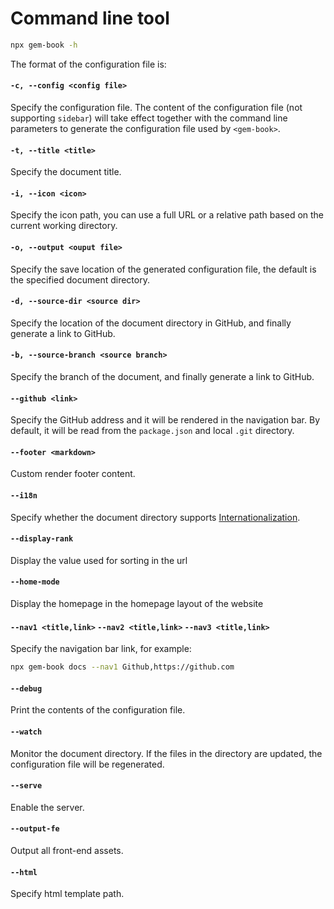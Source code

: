 # Command line tool

```bash
npx gem-book -h
```

The format of the configuration file is:

<gbp-raw src="/src/common/config.ts"></gbp-raw>

#### `-c, --config <config file>`

Specify the configuration file. The content of the configuration file (not supporting `sidebar`) will take effect together with the command line parameters to generate the configuration file used by `<gem-book>`.

#### `-t, --title <title>`

Specify the document title.

#### `-i, --icon <icon>`

Specify the icon path, you can use a full URL or a relative path based on the current working directory.

#### `-o, --output <ouput file>`

Specify the save location of the generated configuration file, the default is the specified document directory.

#### `-d, --source-dir <source dir>`

Specify the location of the document directory in GitHub, and finally generate a link to GitHub.

#### `-b, --source-branch <source branch>`

Specify the branch of the document, and finally generate a link to GitHub.

#### `--github <link>`

Specify the GitHub address and it will be rendered in the navigation bar. By default, it will be read from the `package.json` and local `.git` directory.

#### `--footer <markdown>`

Custom render footer content.

#### `--i18n`

Specify whether the document directory supports [Internationalization](./002-i18n).

#### `--display-rank`

Display the value used for sorting in the url

#### `--home-mode`

Display the homepage in the homepage layout of the website

#### `--nav1 <title,link>` `--nav2 <title,link>` `--nav3 <title,link>`

Specify the navigation bar link, for example:

```bash
npx gem-book docs --nav1 Github,https://github.com
```

#### `--debug`

Print the contents of the configuration file.

#### `--watch`

Monitor the document directory. If the files in the directory are updated, the configuration file will be regenerated.

#### `--serve`

Enable the server.

#### `--output-fe`

Output all front-end assets.

#### `--html`

Specify html template path.
